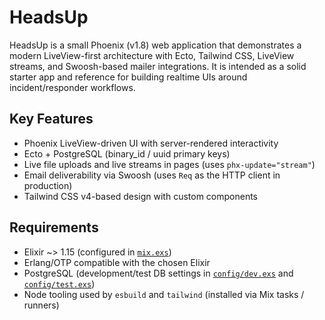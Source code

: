 # HeadsUp

HeadsUp is a small Phoenix (v1.8) web application that demonstrates a modern LiveView-first architecture with Ecto, Tailwind CSS, LiveView streams, and Swoosh-based mailer integrations. It is intended as a solid starter app and reference for building realtime UIs around incident/responder workflows.

## Key Features
- Phoenix LiveView-driven UI with server-rendered interactivity
- Ecto + PostgreSQL (binary_id / uuid primary keys)
- Live file uploads and live streams in pages (uses `phx-update="stream"`)
- Email deliverability via Swoosh (uses `Req` as the HTTP client in production)
- Tailwind CSS v4-based design with custom components

## Requirements
- Elixir ~> 1.15 (configured in [`mix.exs`](mix.exs))
- Erlang/OTP compatible with the chosen Elixir
- PostgreSQL (development/test DB settings in [`config/dev.exs`](config/dev.exs) and [`config/test.exs`](config/test.exs))
- Node tooling used by `esbuild` and `tailwind` (installed via Mix tasks / runners)
